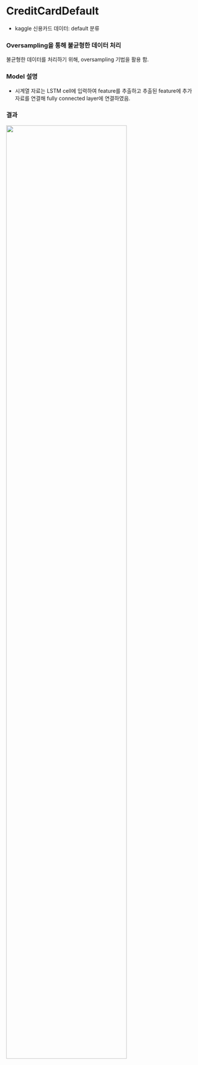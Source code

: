 # CreditCardDefault

- kaggle 신용카드 데이터: default 분류

### Oversampling을 통해 불균형한 데이터 처리
불균형한 데이터를 처리하기 위해, oversampling 기법을 활용 함.

### Model 설명
- 시계열 자료는 LSTM cell에 입력하여 feature를 추출하고 추출된 feature에 추가 자료를 연결해 fully connected layer에 연결하였음.

### 결과
<img src = "https://user-images.githubusercontent.com/68679247/102863968-b6e19980-4476-11eb-9b3a-9f24d626210e.PNG" width = "80%">
